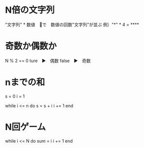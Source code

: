 # N倍の文字列
"文字列" * 数値　で　数値の回数"文字列"が並ぶ
例）"*" * 4 = ****

# 奇数か偶数か
N % 2 == 0
 ture　▶︎　偶数
 false　▶︎　奇数

# nまでの和
s = 0
i = 1

while i <= n do
  s = s + i
  i += 1
end

# N回ゲーム

while i <= N do
  sum = i
  i += 1
end